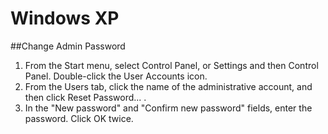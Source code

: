 # Windows XP
##Change Admin Password
1. From the Start menu, select Control Panel, or Settings and then Control Panel. Double-click the User Accounts icon.
2. From the Users tab, click the name of the administrative account, and then click Reset Password... .
3. In the "New password" and "Confirm new password" fields, enter the password. Click OK twice. 

